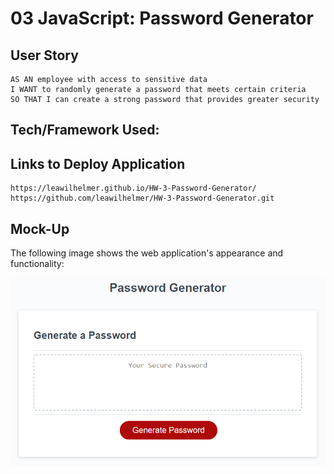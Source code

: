 # 03 JavaScript: Password Generator

## User Story

```
AS AN employee with access to sensitive data
I WANT to randomly generate a password that meets certain criteria
SO THAT I can create a strong password that provides greater security
```
## Tech/Framework Used:

## Links to Deploy Application
```
https://leawilhelmer.github.io/HW-3-Password-Generator/
https://github.com/leawilhelmer/HW-3-Password-Generator.git
```
## Mock-Up

The following image shows the web application's appearance and functionality:

![password generator demo](./Assets/03-javascript-homework-demo.png)

